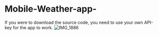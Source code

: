 # Mobile-Weather-app-
If you were to download the source code, you need to use your own API-key for the app to work.
![IMG_1886](https://github.com/nuuttinyyssonen/Mobile-Weather-app-/assets/120321781/3f1d9ab6-70a0-4f55-b91b-cb333b30df22)
